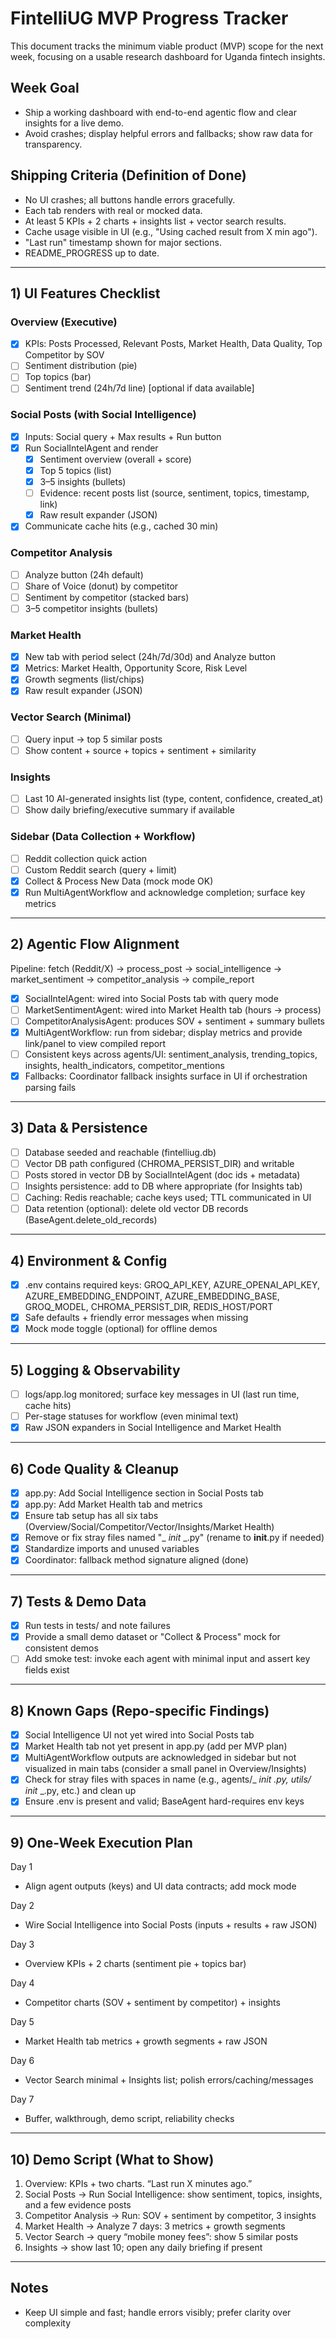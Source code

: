 # FintelliUG MVP Progress Tracker

This document tracks the minimum viable product (MVP) scope for the next week, focusing on a usable research dashboard for Uganda fintech insights.

## Week Goal

- Ship a working dashboard with end-to-end agentic flow and clear insights for a live demo.
- Avoid crashes; display helpful errors and fallbacks; show raw data for transparency.

## Shipping Criteria (Definition of Done)

- No UI crashes; all buttons handle errors gracefully.
- Each tab renders with real or mocked data.
- At least 5 KPIs + 2 charts + insights list + vector search results.
- Cache usage visible in UI (e.g., "Using cached result from X min ago").
- "Last run" timestamp shown for major sections.
- README_PROGRESS up to date.

---

## 1) UI Features Checklist

### Overview (Executive)

- [x] KPIs: Posts Processed, Relevant Posts, Market Health, Data Quality, Top Competitor by SOV
- [ ] Sentiment distribution (pie)
- [ ] Top topics (bar)
- [ ] Sentiment trend (24h/7d line) [optional if data available]

### Social Posts (with Social Intelligence)

- [x] Inputs: Social query + Max results + Run button
- [x] Run SocialIntelAgent and render
  - [x] Sentiment overview (overall + score)
  - [x] Top 5 topics (list)
  - [x] 3–5 insights (bullets)
  - [ ] Evidence: recent posts list (source, sentiment, topics, timestamp, link)
  - [x] Raw result expander (JSON)
- [x] Communicate cache hits (e.g., cached 30 min)

### Competitor Analysis

- [ ] Analyze button (24h default)
- [ ] Share of Voice (donut) by competitor
- [ ] Sentiment by competitor (stacked bars)
- [ ] 3–5 competitor insights (bullets)

### Market Health

- [x] New tab with period select (24h/7d/30d) and Analyze button
- [x] Metrics: Market Health, Opportunity Score, Risk Level
- [x] Growth segments (list/chips)
- [x] Raw result expander (JSON)

### Vector Search (Minimal)

- [ ] Query input → top 5 similar posts
- [ ] Show content + source + topics + sentiment + similarity

### Insights

- [ ] Last 10 AI-generated insights list (type, content, confidence, created_at)
- [ ] Show daily briefing/executive summary if available

### Sidebar (Data Collection + Workflow)

- [ ] Reddit collection quick action
- [ ] Custom Reddit search (query + limit)
- [x] Collect & Process New Data (mock mode OK)
- [x] Run MultiAgentWorkflow and acknowledge completion; surface key metrics

---

## 2) Agentic Flow Alignment

Pipeline: fetch (Reddit/X) → process_post → social_intelligence → market_sentiment → competitor_analysis → compile_report

- [x] SocialIntelAgent: wired into Social Posts tab with query mode
- [ ] MarketSentimentAgent: wired into Market Health tab (hours → process)
- [ ] CompetitorAnalysisAgent: produces SOV + sentiment + summary bullets
- [x] MultiAgentWorkflow: run from sidebar; display metrics and provide link/panel to view compiled report
- [ ] Consistent keys across agents/UI: sentiment_analysis, trending_topics, insights, health_indicators, competitor_mentions
- [x] Fallbacks: Coordinator fallback insights surface in UI if orchestration parsing fails

---

## 3) Data & Persistence

- [ ] Database seeded and reachable (fintelliug.db)
- [ ] Vector DB path configured (CHROMA_PERSIST_DIR) and writable
- [ ] Posts stored in vector DB by SocialIntelAgent (doc ids + metadata)
- [ ] Insights persistence: add to DB where appropriate (for Insights tab)
- [ ] Caching: Redis reachable; cache keys used; TTL communicated in UI
- [ ] Data retention (optional): delete old vector DB records (BaseAgent.delete_old_records)

---

## 4) Environment & Config

- [x] .env contains required keys: GROQ_API_KEY, AZURE_OPENAI_API_KEY, AZURE_EMBEDDING_ENDPOINT, AZURE_EMBEDDING_BASE, GROQ_MODEL, CHROMA_PERSIST_DIR, REDIS_HOST/PORT
- [x] Safe defaults + friendly error messages when missing
- [x] Mock mode toggle (optional) for offline demos

---

## 5) Logging & Observability

- [ ] logs/app.log monitored; surface key messages in UI (last run time, cache hits)
- [ ] Per-stage statuses for workflow (even minimal text)
- [x] Raw JSON expanders in Social Intelligence and Market Health

---

## 6) Code Quality & Cleanup

- [x] app.py: Add Social Intelligence section in Social Posts tab
- [x] app.py: Add Market Health tab and metrics
- [x] Ensure tab setup has all six tabs (Overview/Social/Competitor/Vector/Insights/Market Health)
- [x] Remove or fix stray files named "\_ _init_ \_.py" (rename to **init**.py if needed)
- [x] Standardize imports and unused variables
- [x] Coordinator: fallback method signature aligned (done)

---

## 7) Tests & Demo Data

- [x] Run tests in tests/ and note failures
- [x] Provide a small demo dataset or "Collect & Process" mock for consistent demos
- [ ] Add smoke test: invoke each agent with minimal input and assert key fields exist

---

## 8) Known Gaps (Repo-specific Findings)

- [x] Social Intelligence UI not yet wired into Social Posts tab
- [x] Market Health tab not yet present in app.py (add per MVP plan)
- [x] MultiAgentWorkflow outputs are acknowledged in sidebar but not visualized in main tabs (consider a small panel in Overview/Insights)
- [x] Check for stray files with spaces in name (e.g., agents/\_ _init_ _.py, utils/_ _init_ \_.py, etc.) and clean up
- [x] Ensure .env is present and valid; BaseAgent hard-requires env keys

---

## 9) One-Week Execution Plan

Day 1

- Align agent outputs (keys) and UI data contracts; add mock mode

Day 2

- Wire Social Intelligence into Social Posts (inputs + results + raw JSON)

Day 3

- Overview KPIs + 2 charts (sentiment pie + topics bar)

Day 4

- Competitor charts (SOV + sentiment by competitor) + insights

Day 5

- Market Health tab metrics + growth segments + raw JSON

Day 6

- Vector Search minimal + Insights list; polish errors/caching/messages

Day 7

- Buffer, walkthrough, demo script, reliability checks

---

## 10) Demo Script (What to Show)

1. Overview: KPIs + two charts. “Last run X minutes ago.”
2. Social Posts → Run Social Intelligence: show sentiment, topics, insights, and a few evidence posts
3. Competitor Analysis → Run: SOV + sentiment by competitor, 3 insights
4. Market Health → Analyze 7 days: 3 metrics + growth segments
5. Vector Search → query “mobile money fees”: show 5 similar posts
6. Insights → show last 10; open any daily briefing if present

---

## Notes

- Keep UI simple and fast; handle errors visibly; prefer clarity over complexity
